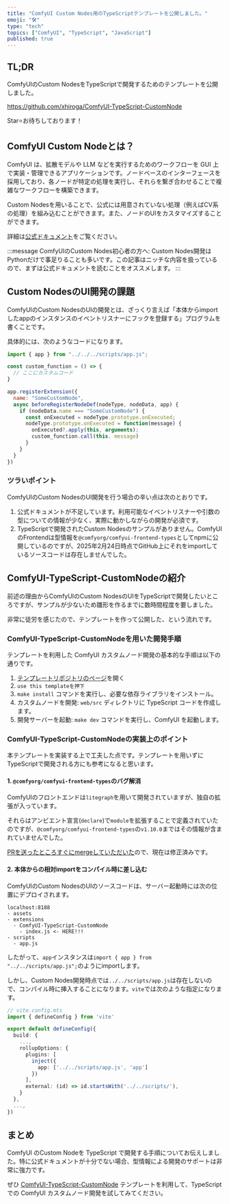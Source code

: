 ```yaml
---
title: "ComfyUI Custom Nodes用のTypeScriptテンプレートを公開しました。"
emoji: "🛠️"
type: "tech"
topics: ["ComfyUI", "TypeScript", "JavaScript"]
published: true
---
```


## TL;DR

ComfyUIのCustom NodesをTypeScriptで開発するためのテンプレートを公開しました。

https://github.com/xhiroga/ComfyUI-TypeScript-CustomNode

Star⭐️お待ちしております！

## ComfyUI Custom Nodeとは？

ComfyUI は、拡散モデルや LLM などを実行するためのワークフローを GUI 上で実装・管理できるアプリケーションです。ノードベースのインターフェースを採用しており、各ノードが特定の処理を実行し、それらを繋ぎ合わせることで複雑なワークフローを構築できます。

Custom Nodesを用いることで、公式には用意されていない処理（例えばCV系の処理）を組み込むことができます。また、ノードのUIをカスタマイズすることができます。

詳細は[公式ドキュメント](https://docs.comfy.org/custom-nodes/custom_node_overview)をご覧ください。

:::message
ComfyUIのCustom Nodes初心者の方へ: Custom Nodes開発はPythonだけで事足りることも多いです。この記事はニッチな内容を扱っているので、まずは公式ドキュメントを読むことをオススメします。
:::

## Custom NodesのUI開発の課題

ComfyUIのCustom NodesのUIの開発とは、ざっくり言えば「本体からimportしたappのインスタンスのイベントリスナーにフックを登録する」プログラムを書くことです。

具体的には、次のようなコードになります。

```js
import { app } from "../../../scripts/app.js";

const custom_function = () => {
  // ここにカスタムコード
}

app.registerExtension({
  name: "SomeCustomNode",
  async beforeRegisterNodeDef(nodeType, nodeData, app) {
    if (nodeData.name === "SomeCustomNode") {
      const onExecuted = nodeType.prototype.onExecuted;
      nodeType.prototype.onExecuted = function(message) {
        onExecuted?.apply(this, arguments);
        custom_function.call(this. message)
      }
    }
  }
})
```

### ツラいポイント

ComfyUIのCustom NodesのUI開発を行う場合の辛い点は次のとおりです。

1. 公式ドキュメントが不足しています。利用可能なイベントリスナーや引数の型についての情報が少なく、実際に動かしながらの開発が必須です。
2. TypeScriptで開発されたCustom Nodesのサンプルがありません。ComfyUIのFrontendは型情報を`@comfyorg/comfyui-frontend-types`としてnpmに公開しているのですが、2025年2月24日時点でGitHub上にそれをimportしているソースコードは存在しませんでした。

## ComfyUI-TypeScript-CustomNodeの紹介

前述の理由からComfyUIのCustom NodesのUIをTypeScriptで開発したいところですが、サンプルが少ないため雛形を作るまでに数時間程度を要しました。

非常に徒労を感じたので、テンプレートを作って公開した、という流れです。

### ComfyUI-TypeScript-CustomNodeを用いた開発手順

テンプレートを利用した ComfyUI カスタムノード開発の基本的な手順は以下の通りです。

1. [テンプレートリポジトリのページ](https://github.com/xhiroga/ComfyUI-TypeScript-CustomNode/)を開く
2. `use this templateを押下`
3. `make install` コマンドを実行し、必要な依存ライブラリをインストール。
4. カスタムノードを開発: `web/src` ディレクトリに TypeScript コードを作成します。
5. 開発サーバーを起動: `make dev` コマンドを実行し、ComfyUI を起動します。

### ComfyUI-TypeScript-CustomNodeの実装上のポイント

本テンプレートを実装する上で工夫した点です。テンプレートを用いずにTypeScriptで開発される方にも参考になると思います。

#### 1. `@comfyorg/comfyui-frontend-types`のバグ解消

ComfyUIのフロントエンドは`litegraph`を用いて開発されていますが、独自の拡張が入っています。

それらはアンビエント宣言(`declare`)で`module`を拡張することで定義されていたのですが、`@comfyorg/comfyui-frontend-types`の`v1.10.0`まではその情報が含まれていませんでした。

[PRを送ったところすぐにmergeしていただいた](https://github.com/Comfy-Org/ComfyUI_frontend/pull/2560)ので、現在は修正済みです。

#### 2. 本体からの相対importをコンパイル時に差し込む

ComfyUIのCustom NodesのUIのソースコードは、サーバー起動時には次の位置にデプロイされます。

```
localhost:8188
- assets
- extensions
  - ComfyUI-TypeScript-CustomNode
    - index.js <- HERE!!!
- scripts
  - app.js
```

したがって、`app`インスタンスは`import { app } from "../../scripts/app.js";`のようにimportします。

しかし、Custom Nodes開発時点では`../../scripts/app.js`は存在しないので、コンパイル時に挿入することになります。`vite`では次のような指定になります。

```ts
// vite.config.mts
import { defineConfig } from 'vite'

export default defineConfig({
  build: {
    ...,
    rollupOptions: {
      plugins: [
        inject({
          app: ['../../scripts/app.js', 'app']
        })
      ],
      external: (id) => id.startsWith('../../scripts/'),
    }
  },
  ...,
})
```

## まとめ

ComfyUI のCustom Nodeを TypeScript で開発する手順についてお伝えしました。特に公式ドキュメントが十分でない場合、型情報による開発のサポートは非常に強力です。

ぜひ [ComfyUI-TypeScript-CustomNode](https://github.com/xhiroga/ComfyUI-TypeScript-CustomNode) テンプレートを利用して、TypeScript での ComfyUI カスタムノード開発を試してみてください。
